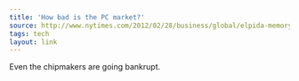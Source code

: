 ```yaml
---
title: 'How bad is the PC market?'
source: http://www.nytimes.com/2012/02/28/business/global/elpida-memory-japanese-computer-chip-maker-files-for-bankruptcy.html
tags: tech
layout: link
---
```


Even the chipmakers are going bankrupt.